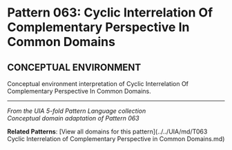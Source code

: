 # Pattern 063: Cyclic Interrelation Of Complementary Perspective In Common Domains

## CONCEPTUAL ENVIRONMENT

Conceptual environment interpretation of Cyclic Interrelation Of Complementary Perspective In Common Domains.

---

*From the UIA 5-fold Pattern Language collection*  
*Conceptual domain adaptation of Pattern 063*

**Related Patterns**: [View all domains for this pattern](../../UIA/md/T063 Cyclic Interrelation of Complementary Perspective in Common Domains.md)